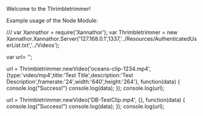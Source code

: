 Welcome to the Thrimbletrimmer!

Example usage of the Node Module:

/// <reference path="../typings/tsd.d.ts" />
var Xannathor = require('Xannathor');
var Thrimbletrimmer = new Xannathor.Xannathor.Server('127.168.0.1',1337,'../Resources/AuthenticatedUserList.txt','../Videos');

var url= '';

url = Thrimbletrimmer.newVideo('oceans-clip-1234.mp4', 
							{type:'video/mp4',title:'Test Title',description:'Test Description',framerate:'24',width:'640',height:'264'}, 
							function(data) {
	console.log("Success!")
	console.log(data);
});
console.log(url);

url = Thrimbletrimmer.newVideo('DB-TestClip.mp4', {}, function(data) {
	console.log("Success!")
	console.log(data);
});
console.log(url);